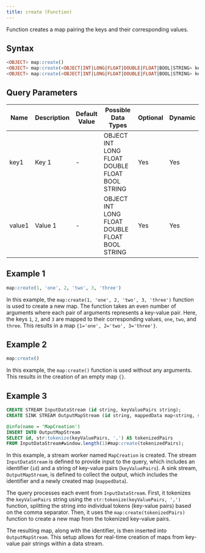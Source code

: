 ```yaml
---
title: create (Function)
---
```


Function creates a map pairing the keys and their corresponding values.

## Syntax

```sql
<OBJECT> map:create()
<OBJECT> map:create(<OBJECT|INT|LONG|FLOAT|DOUBLE|FLOAT|BOOL|STRING> key1, <OBJECT|INT|LONG|FLOAT|DOUBLE|FLOAT|BOOL|STRING> value1)
<OBJECT> map:create(<OBJECT|INT|LONG|FLOAT|DOUBLE|FLOAT|BOOL|STRING> key1, <OBJECT|INT|LONG|FLOAT|DOUBLE|FLOAT|BOOL|STRING> value1, <OBJECT|INT|LONG|FLOAT|DOUBLE|FLOAT|BOOL|STRING> ...)
```

## Query Parameters

| Name   | Description | Default Value | Possible Data Types  | Optional | Dynamic |
|--------|-------------|---------------|----------------------|----------|---------|
| key1   | Key 1       | -      | OBJECT INT LONG FLOAT DOUBLE FLOAT BOOL STRING | Yes      | Yes     |
| value1 | Value 1     | -      | OBJECT INT LONG FLOAT DOUBLE FLOAT BOOL STRING | Yes      | Yes     |

## Example 1

```sql
map:create(1, 'one', 2, 'two', 3, 'three')
```

In this example, the `map:create(1, 'one', 2, 'two', 3, 'three')` function is used to create a new map. The function takes an even number of arguments where each pair of arguments represents a key-value pair. Here, the keys `1`, `2`, and `3` are mapped to their corresponding values, `one`, `two`, and `three`. This results in a map `{1='one', 2='two', 3='three'}`.

## Example 2

```sql
map:create()
```

In this example, the `map:create()` function is used without any arguments. This results in the creation of an empty map `{}`.

## Example 3

```sql
CREATE STREAM InputDataStream (id string, keyValuePairs string);
CREATE SINK STREAM OutputMapStream (id string, mappedData map<string, string>);

@info(name = 'MapCreation')
INSERT INTO OutputMapStream
SELECT id, str:tokenize(keyValuePairs, ',') AS tokenizedPairs 
FROM InputDataStream#window.length(1)#map:create(tokenizedPairs);
```

In this example, a stream worker named `MapCreation` is created. The stream `InputDataStream` is defined to provide input to the query, which includes an identifier (`id`) and a string of key-value pairs (`keyValuePairs`). A sink stream, `OutputMapStream`, is defined to collect the output, which includes the identifier and a newly created map (`mappedData`).

The query processes each event from `InputDataStream`. First, it tokenizes the `keyValuePairs` string using the `str:tokenize(keyValuePairs, ',')` function, splitting the string into individual tokens (key-value pairs) based on the comma separator. Then, it uses the `map:create(tokenizedPairs)` function to create a new map from the tokenized key-value pairs.

The resulting map, along with the identifier, is then inserted into `OutputMapStream`. This setup allows for real-time creation of maps from key-value pair strings within a data stream.
